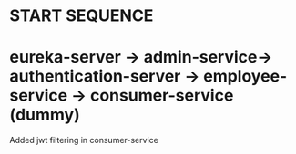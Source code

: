 # START SEQUENCE
# eureka-server -> admin-service-> authentication-server -> employee-service -> consumer-service (dummy)

Added jwt filtering in consumer-service